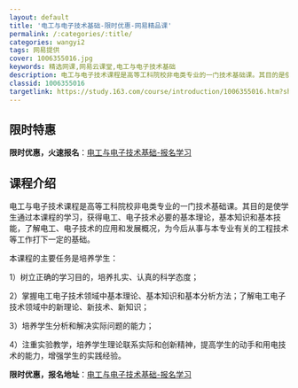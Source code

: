 ```yaml
---
layout: default
title: '电工与电子技术基础-限时优惠-网易精品课'
permalink: /:categories/:title/
categories: wangyi2
tags: 网易提供
cover: 1006355016.jpg
keywords: 精选网课,网易云课堂,电工与电子技术基础
description: 电工与电子技术课程是高等工科院校非电类专业的一门技术基础课。其目的是使学生通过本课程的学习，获得电工、电子技术必要的基本
classid: 1006355016
targetlink: https://study.163.com/course/introduction/1006355016.htm?share=1&shareId=1025206652&utm_campaign=share&utm_medium=iphoneShare&utm_source=&utm_u=1025206652
---
```


## 限时特惠

**限时优惠，火速报名**：[电工与电子技术基础-报名学习](https://study.163.com/course/introduction/1006355016.htm?share=1&shareId=1025206652&utm_campaign=share&utm_medium=iphoneShare&utm_source=&utm_u=1025206652)

## 课程介绍

电工与电子技术课程是高等工科院校非电类专业的一门技术基础课。其目的是使学生通过本课程的学习，获得电工、电子技术必要的基本理论，基本知识和基本技能，了解电工、电子技术的应用和发展概况，为今后从事与本专业有关的工程技术等工作打下一定的基础。

  本课程的主要任务是培养学生：

1）树立正确的学习目的，培养扎实、认真的科学态度；

2）掌握电工电子技术领域中基本理论、基本知识和基本分析方法；了解电工电子技术领域中的新理论、新技术、新知识；

3）培养学生分析和解决实际问题的能力；

4）注重实验教学，培养学生理论联系实际和创新精神，提高学生的动手和用电技术的能力，增强学生的实践经验。

**限时优惠，报名地址**：[电工与电子技术基础-报名学习](https://study.163.com/course/introduction/1006355016.htm?share=1&shareId=1025206652&utm_campaign=share&utm_medium=iphoneShare&utm_source=&utm_u=1025206652)


